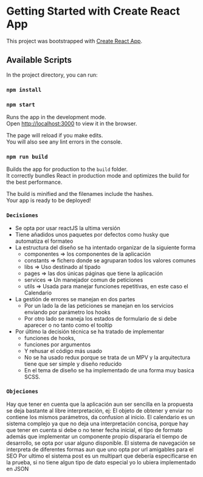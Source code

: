 # Getting Started with Create React App

This project was bootstrapped with [Create React App](https://github.com/facebook/create-react-app).

## Available Scripts

In the project directory, you can run:

### `npm install`
### `npm start`

Runs the app in the development mode.\
Open [http://localhost:3000](http://localhost:3000) to view it in the browser.

The page will reload if you make edits.\
You will also see any lint errors in the console.

### `npm run build`

Builds the app for production to the `build` folder.\
It correctly bundles React in production mode and optimizes the build for the best performance.

The build is minified and the filenames include the hashes.\
Your app is ready to be deployed!

### `Decisiones`

- Se opta por usar reactJS la ultima versión
- Tiene añadidos unos paquetes por defectos como husky que automatiza el formateo
- La estructura del diseño se ha intentado organizar de la siguiente forma
  - componentes => los componentes de la aplicación
  - constants => fichero donde se agruparan todos los valores comunes
  - libs => Uso destinado al tipado
  - pages => las dos únicas páginas que tiene la aplicación 
  - services => Un manejador comun de peticiones
  - utils => Usada para manejar funciones repetitivas, en este caso el Calendario
- La gestión de errores se manejan en dos partes
  - Por un lado la de las peticiones se manejan en los servicios enviando por parámetro los hooks
  - Por otro lado se maneja los estados de formulario de si debe aparecer o no tanto como el tooltip
- Por último la decisión técnica se ha tratado de implementar 
  - funciones de hooks, 
  - funciones por argumentos
  - Y rehusar  el código más usado
  - No se ha usado redux porque se trata de un MPV y la arquitectura tiene que ser simple y diseño reducido
  - En el tema de diseño se ha implementado de una forma muy basica SCSS.

### `Objeciones`

Hay que tener en cuenta que la aplicación aun ser sencilla en la propuesta se deja bastante al libre interpretación, ej: El objeto de obtener y enviar no contiene los mismos parámetros, da confusion al inicio.
El calendario es un sistema complejo ya que no deja una interpretación concisa, porque hay que tener en cuenta si debe o no tener fecha inicial, el tipo de formato además que implementar un componente propio dispararía el tiempo de desarrollo, se opta por usar alguno disponible. 
El sistema de navegación se interpreta de diferentes formas aun que uno opta por url amigables para el SEO
Por ultimo el sistema post es un multipart que debería especificarse en la prueba, si no tiene algun tipo de dato especial yo lo ubiera implementado en JSON


